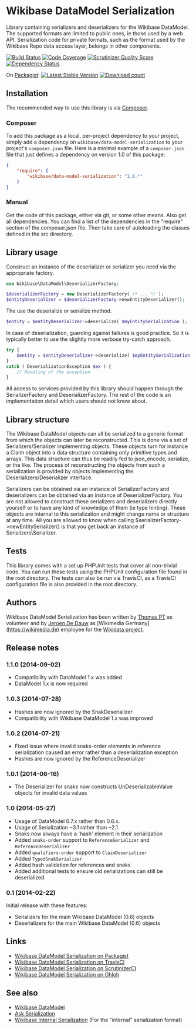 # Wikibase DataModel Serialization

Library containing serializers and deserializers for the Wikibase DataModel.
The supported formats are limited to public ones, ie those used by a web API.
Serialization code for private formats, such as the format used by the Wikibase
Repo data access layer, belongs in other components.

[![Build Status](https://secure.travis-ci.org/wmde/WikibaseDataModelSerialization.png?branch=master)](http://travis-ci.org/wmde/WikibaseDataModelSerialization)
[![Code Coverage](https://scrutinizer-ci.com/g/wmde/WikibaseDataModelSerialization/badges/coverage.png?s=916d21028b031abe2e685192ccef46c6f47ba76a)](https://scrutinizer-ci.com/g/wmde/WikibaseDataModelSerialization/)
[![Scrutinizer Quality Score](https://scrutinizer-ci.com/g/wmde/WikibaseDataModelSerialization/badges/quality-score.png?s=d56b9477c29f4799b3834c4fbcc3731687feae95)](https://scrutinizer-ci.com/g/wmde/WikibaseDataModelSerialization/)
[![Dependency Status](https://www.versioneye.com/php/wikibase:data-model-serialization/badge.png)](https://www.versioneye.com/php/wikibase:data-model-serialization)

On [Packagist](https://packagist.org/packages/wikibase/data-model-serialization):
[![Latest Stable Version](https://poser.pugx.org/wikibase/data-model-serialization/version.png)](https://packagist.org/packages/wikibase/data-model-serialization)
[![Download count](https://poser.pugx.org/wikibase/data-model-serialization/d/total.png)](https://packagist.org/packages/wikibase/data-model-serialization)

## Installation

The recommended way to use this library is via [Composer](http://getcomposer.org/).

### Composer

To add this package as a local, per-project dependency to your project, simply add a
dependency on `wikibase/data-model-serialization` to your project's `composer.json` file.
Here is a minimal example of a `composer.json` file that just defines a dependency on
version 1.0 of this package:

```json
{
	"require": {
		"wikibase/data-model-serialization": "1.0.*"
	}
}
```

### Manual

Get the code of this package, either via git, or some other means. Also get all dependencies.
You can find a list of the dependencies in the "require" section of the composer.json file.
Then take care of autoloading the classes defined in the src directory.

## Library usage

Construct an instance of the deserializer or serializer you need via the appropriate factory.

```php
use Wikibase\DataModel\DeserializerFactory;

$deserializerFactory = new DeserializerFactory( /* ... */ );
$entityDeserializer = $deserializerFactory->newEntityDeserializer();
```

The use the deserialize or serialize method.

```php
$entity = $entityDeserializer->deserialize( $myEntitySerialization );
```

In case of deserialization, guarding against failures is good practice.
So it is typically better to use the slightly more verbose try-catch approach.

```php
try {
	$entity = $entityDeserializer->deserialize( $myEntitySerialization );
}
catch ( DeserializationException $ex ) {
	// Handling of the exception
}
```

All access to services provided by this library should happen through the
SerializerFactory and DeserializerFactory. The rest of the code is an implementation
detail which users should not know about.

## Library structure

The Wikibase DataModel objects can all be serialized to a generic format from which the objects
can later be reconstructed. This is done via a set of Serializers/Serializer implementing objects.
These objects turn for instance a Claim object into a data structure containing only primitive
types and arrays. This data structure can thus be readily fed to json_encode, serialize, or the
like. The process of reconstructing the objects from such a serialization is provided by
objects implementing the Deserializers/Deserializer interface.

Serializers can be obtained via an instance of SerializerFactory and deserializers can be obtained
via an instance of DeserializerFactory. You are not allowed to construct these serializers and
deserializers directly yourself or to have any kind of knowledge of them (ie type hinting). These
objects are internal to this serialization and might change name or structure at any time. All you
are allowed to know when calling $serializerFactory->newEntitySerializer() is that you get back
an instance of Serializers\Serializer.

## Tests

This library comes with a set up PHPUnit tests that cover all non-trivial code. You can run these
tests using the PHPUnit configuration file found in the root directory. The tests can also be run
via TravisCI, as a TravisCI configuration file is also provided in the root directory.

## Authors

Wikibase DataModel Serialization has been written by [Thomas PT](https://github.com/Tpt) as volunteer
and by [Jeroen De Dauw](https://www.mediawiki.org/wiki/User:Jeroen_De_Dauw) as [Wikimedia Germany]
(https://wikimedia.de) employee for the [Wikidata project](https://wikidata.org/).

## Release notes

### 1.1.0 (2014-09-02)

* Compatibility with DataModel 1.x was added
* DataModel 1.x is now required

### 1.0.3 (2014-07-28)

* Hashes are now ignored by the SnakDeserializer
* Compatibility with Wikibase DataModel 1.x was improved

### 1.0.2 (2014-07-21)

* Fixed issue where invalid snaks-order elements in reference serialization caused an error rather
 than a deserialization exception
* Hashes are now ignored by the ReferenceDeserializer

### 1.0.1 (2014-06-16)

* The Deserializer for snaks now constructs UnDeserializableValue objects for invalid data values

### 1.0 (2014-05-27)

* Usage of DataModel 0.7.x rather than 0.6.x.
* Usage of Serialization ~3.1 rather than ~2.1.
* Snaks now always have a 'hash' element in their serialization
* Added `snaks-order` support to `ReferenceSerializer` and `ReferenceDeserializer`
* Added `qualifiers-order` support to `ClaimDeserializer`
* Added `TypedSnakSerializer`
* Added hash validation for references and snaks
* Added additional tests to ensure old serializations can still be deserialized

### 0.1 (2014-02-22)

Initial release with these features:

* Serializers for the main Wikibase DataModel (0.6) objects
* Deserializers for the main Wikibase DataModel (0.6) objects

## Links

* [Wikibase DataModel Serialization on Packagist](https://packagist.org/packages/wikibase/data-model-serialization)
* [Wikibase DataModel Serialization on TravisCI](https://travis-ci.org/wmde/WikibaseDataModelSerialization)
* [Wikibase DataModel Serialization on ScrutinizerCI](https://scrutinizer-ci.com/g/wmde/WikibaseDataModelSerialization/)
* [Wikibase DataModel Serialization on Ohloh](https://www.ohloh.net/p/WikibaseDataModelSerialization)

## See also 

* [Wikibase DataModel](https://github.com/wmde/WikibaseDataModel)
* [Ask Serialization](https://github.com/wmde/AskSerialization)
* [Wikibase Internal Serialization](https://github.com/wmde/WikibaseInternalSerialization) (For the "internal" serialization format)
